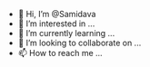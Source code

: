 - 👋 Hi, I’m @Samidava
- 👀 I’m interested in ...
- 🌱 I’m currently learning ...
- 💞️ I’m looking to collaborate on ...
- 📫 How to reach me ...

<!---
Samidava/Samidava is a ✨ special ✨ repository because its `README.md` (this file) appears on your GitHub profile.
You can click the Preview link to take a look at your changes.
--->
